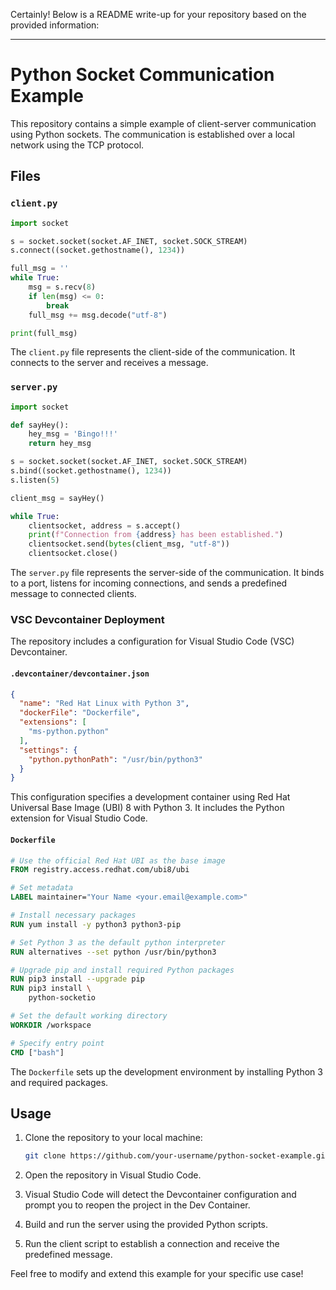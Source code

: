 Certainly! Below is a README write-up for your repository based on the provided information:

---

# Python Socket Communication Example

This repository contains a simple example of client-server communication using Python sockets. The communication is established over a local network using the TCP protocol.

## Files

### `client.py`

```python
import socket

s = socket.socket(socket.AF_INET, socket.SOCK_STREAM)
s.connect((socket.gethostname(), 1234))

full_msg = ''
while True:
    msg = s.recv(8)
    if len(msg) <= 0:
        break
    full_msg += msg.decode("utf-8")

print(full_msg)
```

The `client.py` file represents the client-side of the communication. It connects to the server and receives a message.

### `server.py`

```python
import socket

def sayHey():
    hey_msg = 'Bingo!!!'
    return hey_msg

s = socket.socket(socket.AF_INET, socket.SOCK_STREAM)
s.bind((socket.gethostname(), 1234))
s.listen(5)

client_msg = sayHey()

while True:
    clientsocket, address = s.accept()
    print(f"Connection from {address} has been established.")
    clientsocket.send(bytes(client_msg, "utf-8"))
    clientsocket.close()
```

The `server.py` file represents the server-side of the communication. It binds to a port, listens for incoming connections, and sends a predefined message to connected clients.

### VSC Devcontainer Deployment

The repository includes a configuration for Visual Studio Code (VSC) Devcontainer.

#### `.devcontainer/devcontainer.json`

```json
{
  "name": "Red Hat Linux with Python 3",
  "dockerFile": "Dockerfile",
  "extensions": [
    "ms-python.python"
  ],
  "settings": {
    "python.pythonPath": "/usr/bin/python3"
  }
}
```

This configuration specifies a development container using Red Hat Universal Base Image (UBI) 8 with Python 3. It includes the Python extension for Visual Studio Code.

#### `Dockerfile`

```Dockerfile
# Use the official Red Hat UBI as the base image
FROM registry.access.redhat.com/ubi8/ubi

# Set metadata
LABEL maintainer="Your Name <your.email@example.com>"

# Install necessary packages
RUN yum install -y python3 python3-pip

# Set Python 3 as the default python interpreter
RUN alternatives --set python /usr/bin/python3

# Upgrade pip and install required Python packages
RUN pip3 install --upgrade pip
RUN pip3 install \
    python-socketio

# Set the default working directory
WORKDIR /workspace

# Specify entry point
CMD ["bash"]
```

The `Dockerfile` sets up the development environment by installing Python 3 and required packages.

## Usage

1. Clone the repository to your local machine:

    ```bash
    git clone https://github.com/your-username/python-socket-example.git
    ```

2. Open the repository in Visual Studio Code.

3. Visual Studio Code will detect the Devcontainer configuration and prompt you to reopen the project in the Dev Container.

4. Build and run the server using the provided Python scripts.

5. Run the client script to establish a connection and receive the predefined message.

Feel free to modify and extend this example for your specific use case!

